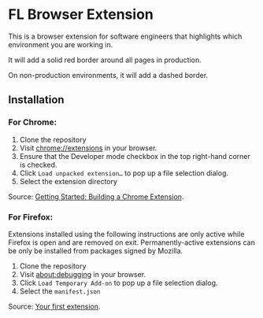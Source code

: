 # FL Browser Extension

This is a browser extension for software engineers that highlights which environment you are working in.

It will add a solid red border around all pages in production.

On non-production environments, it will add a dashed border.

## Installation

### For Chrome:

1. Clone the repository
2. Visit [chrome://extensions](chrome://extensions) in your browser.
3. Ensure that the Developer mode checkbox in the top right-hand corner is checked.
4. Click `Load unpacked extension…` to pop up a file selection dialog.
5. Select the extension directory

Source: [Getting Started: Building a Chrome Extension](https://developer.chrome.com/extensions/getstarted#unpacked).

### For Firefox:

Extensions installed using the following instructions are only active while Firefox
is open and are removed on exit. Permanently-active extensions can be only be
installed from packages signed by Mozilla.

1. Clone the repository
2. Visit [about:debugging](about:debugging) in your browser.
3. Click `Load Temporary Add-on` to pop up a file selection dialog.
4. Select the `manifest.json`

Source: [Your first extension](https://developer.mozilla.org/en-US/docs/Mozilla/Add-ons/WebExtensions/Your_first_WebExtension).
